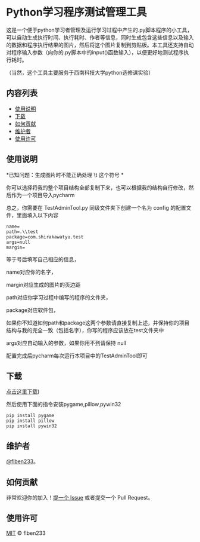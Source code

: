 # Python学习程序测试管理工具

这是一个便于python学习者管理及运行学习过程中产生的.py脚本程序的小工具，可以自动生成执行时间、执行耗时、作者等信息，同时生成包含这些信息以及输入的数据和程序执行结果的图片，然后将这个图片复制到剪贴板。本工具还支持自动对程序输入参数（向你的.py脚本中的input()函数输入），以便更好地测试程序执行耗时。

（当然，这个工具主要服务于西南科技大学python选修课实验）

## 内容列表

- [使用说明](#使用说明)
- [下载](#下载)
- [如何贡献](#如何贡献)
- [维护者](#维护者)
- [使用许可](#使用许可)


## 使用说明

*已知问题：生成图片时不能正确处理 \t 这个符号 *

你可以选择将我的整个项目结构全部复制下来，也可以根据我的结构自行修改，然后作为一个项目导入pycharm

总之，你需要在 TestAdminTool.py 同级文件夹下创建一个名为 config 的配置文件，里面填入以下内容
```
name=
path=.\\test
package=com.shirakawatyu.test
args=null
margin=
```
等于号后填写自己相应的信息，

name对应你的名字，

margin对应生成的图片的页边距

path对应你学习过程中编写的程序的文件夹，

package对应软件包，

如果你不知道如何path和package这两个参数请直接复制上述，并保持你的项目结构与我的完全一致（包括名字），你写的程序应该放在test文件夹中

args对应自动输入的参数，如果你用不到请保持 null

配置完成后pycharm每次运行本项目中的TestAdminTool即可
## 下载

[点击这里下载](https://github.com/flben233/pythonExperiment/releases))

然后使用下面的指令安装pygame,pillow,pywin32
```
pip install pygame
pip install pillow
pip install pywin32
```

## 维护者

[@flben233](https://github.com/flben233)。

## 如何贡献

非常欢迎你的加入！[提一个 Issue](https://github.com/flben233/pythonExperiment/issues/new) 或者提交一个 Pull Request。


## 使用许可

[MIT](LICENSE) © flben233
